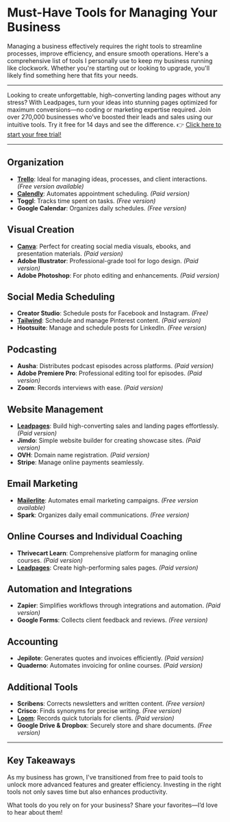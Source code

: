 # Must-Have Tools for Managing Your Business

Managing a business effectively requires the right tools to streamline processes, improve efficiency, and ensure smooth operations. Here's a comprehensive list of tools I personally use to keep my business running like clockwork. Whether you're starting out or looking to upgrade, you'll likely find something here that fits your needs.

---

Looking to create unforgettable, high-converting landing pages without any stress? With Leadpages, turn your ideas into stunning pages optimized for maximum conversions—no coding or marketing expertise required. Join over 270,000 businesses who’ve boosted their leads and sales using our intuitive tools. Try it free for 14 days and see the difference. 👉 [Click here to start your free trial!](https://bit.ly/LEadPages)

---

## Organization

- **[Trello](https://bit.ly/LEadPages)**: Ideal for managing ideas, processes, and client interactions. *(Free version available)*
- **[Calendly](https://bit.ly/LEadPages)**: Automates appointment scheduling. *(Paid version)*
- **Toggl**: Tracks time spent on tasks. *(Free version)*
- **Google Calendar**: Organizes daily schedules. *(Free version)*

## Visual Creation

- **[Canva](https://bit.ly/LEadPages)**: Perfect for creating social media visuals, ebooks, and presentation materials. *(Paid version)*
- **Adobe Illustrator**: Professional-grade tool for logo design. *(Paid version)*
- **Adobe Photoshop**: For photo editing and enhancements. *(Paid version)*

## Social Media Scheduling

- **Creator Studio**: Schedule posts for Facebook and Instagram. *(Free)*
- **[Tailwind](https://bit.ly/LEadPages)**: Schedule and manage Pinterest content. *(Paid version)*
- **Hootsuite**: Manage and schedule posts for LinkedIn. *(Free version)*

## Podcasting

- **Ausha**: Distributes podcast episodes across platforms. *(Paid version)*
- **Adobe Premiere Pro**: Professional editing tool for episodes. *(Paid version)*
- **Zoom**: Records interviews with ease. *(Paid version)*

## Website Management

- **[Leadpages](https://bit.ly/LEadPages)**: Build high-converting sales and landing pages effortlessly. *(Paid version)*
- **Jimdo**: Simple website builder for creating showcase sites. *(Paid version)*
- **OVH**: Domain name registration. *(Paid version)*
- **Stripe**: Manage online payments seamlessly.

## Email Marketing

- **[Mailerlite](https://bit.ly/LEadPages)**: Automates email marketing campaigns. *(Free version available)*
- **Spark**: Organizes daily email communications. *(Free version)*

## Online Courses and Individual Coaching

- **Thrivecart Learn**: Comprehensive platform for managing online courses. *(Paid version)*
- **[Leadpages](https://bit.ly/LEadPages)**: Create high-performing sales pages. *(Paid version)*

## Automation and Integrations

- **Zapier**: Simplifies workflows through integrations and automation. *(Paid version)*
- **Google Forms**: Collects client feedback and reviews. *(Free version)*

## Accounting

- **Jepilote**: Generates quotes and invoices efficiently. *(Paid version)*
- **Quaderno**: Automates invoicing for online courses. *(Paid version)*

## Additional Tools

- **Scribens**: Corrects newsletters and written content. *(Free version)*
- **Crisco**: Finds synonyms for precise writing. *(Free version)*
- **[Loom](https://bit.ly/LEadPages)**: Records quick tutorials for clients. *(Paid version)*
- **Google Drive & Dropbox**: Securely store and share documents. *(Free version)*

---

## Key Takeaways

As my business has grown, I've transitioned from free to paid tools to unlock more advanced features and greater efficiency. Investing in the right tools not only saves time but also enhances productivity.

What tools do you rely on for your business? Share your favorites—I’d love to hear about them!
